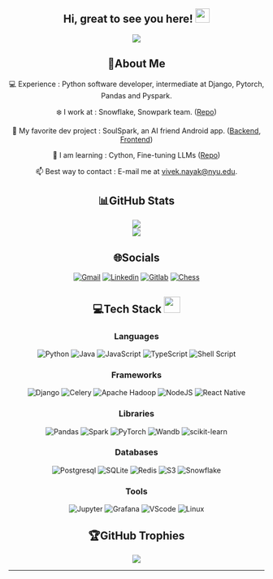 <h2 align="center">
  Hi, great to see you here!
  <img src="https://media.giphy.com/media/hvRJCLFzcasrR4ia7z/giphy.gif" width="28">
</h2>
<p align="center">
    <a href="https://github.com/VivekBits2210/VivekBits2210"><img src="https://readme-typing-svg.herokuapp.com?color=%9370DB7&center=true&vCenter=true&lines=Welcome+to+Vivek's+profile!;Graduate+student+at+NYU;Interning+at+Snowflake;Intermediate+Python+developer;Always+up+for+a+game+of+chess+:);Shape+rotator"></a>
</p>

<div align="center">
  
## 💫About Me
💻 Experience : Python software developer, intermediate at Django, Pytorch, Pandas and Pyspark.

❄️ I work at : Snowflake, Snowpark team. ([Repo](https://github.com/snowflakedb/snowpark-python))
  
🔭 My favorite dev project : SoulSpark, an AI friend Android app. ([Backend](https://github.com/VivekBits2210/Soulspark), [Frontend](https://github.com/VivekBits2210/SoulSpark-app))
  
🌱 I am learning : Cython, Fine-tuning LLMs ([Repo](https://github.com/VivekBits2210/fine-tuning-large-language-models-on-limited-hardware))
  
📫 Best way to contact : E-mail me at vivek.nayak@nyu.edu.

## 📊GitHub Stats
![](https://github-readme-stats.vercel.app/api?username=VivekBits2210&theme=radical&hide_border=false&include_all_commits=true&count_private=true)<br/>
![](https://github-readme-stats.vercel.app/api/top-langs/?username=VivekBits2210&theme=radical&hide_border=false&include_all_commits=true&count_private=true&layout=compact)

## 🌐Socials
[![Gmail](https://img.shields.io/badge/Gmail-D14836?style=for-the-badge&logo=gmail&logoColor=white)](mailto:vgn2004@nyu.edu) [![Linkedin](https://img.shields.io/badge/LinkedIn-0072b1?style=for-the-badge&logo=linkedin&logoColor=white)](https://www.linkedin.com/in/viveknayak2210/) 
[![Gitlab](https://img.shields.io/badge/GitLab-330F63?style=for-the-badge&logo=gitlab&logoColor=white)](https://gitlab.com/viveknayak2210)
[![Chess](https://img.shields.io/badge/Lichess-808080?style=for-the-badge&logo=lichess&logoColor=white)](https://www.chess.com/member/viveknyuedu)

## 💻Tech Stack <img src = "https://media2.giphy.com/media/QssGEmpkyEOhBCb7e1/giphy.gif?cid=ecf05e47a0n3gi1bfqntqmob8g9aid1oyj2wr3ds3mg700bl&rid=giphy.gif" width = 32px> 
### Languages
![Python](https://img.shields.io/badge/Python-3776AB?style=for-the-badge&logo=python&logoColor=white) ![Java](https://img.shields.io/badge/java-%23ED8B00.svg?style=for-the-badge&logo=openjdk&logoColor=white) ![JavaScript](https://img.shields.io/badge/javascript-%23323330.svg?style=for-the-badge&logo=javascript&logoColor=%23F7DF1E) ![TypeScript](https://img.shields.io/badge/TypeScript-007ACC?style=for-the-badge&logo=typescript&logoColor=white) ![Shell Script](https://img.shields.io/badge/shell_script-%23121011.svg?style=for-the-badge&logo=gnu-bash&logoColor=white)

### Frameworks
![Django](https://img.shields.io/badge/django-%23092E20.svg?style=for-the-badge&logo=django&logoColor=white) ![Celery](https://img.shields.io/badge/Celery-37814A.svg?style=for-the-badge&logo=Celery&logoColor=white)  ![Apache Hadoop](https://img.shields.io/badge/Apache%20Hadoop-66CCFF?style=for-the-badge&logo=apachehadoop&logoColor=black) ![NodeJS](https://img.shields.io/badge/node.js-6DA55F?style=for-the-badge&logo=node.js&logoColor=white) ![React Native](https://img.shields.io/badge/React_Native-20232A?style=for-the-badge&logo=react&logoColor=61DAFB)
  
### Libraries
![Pandas](https://img.shields.io/badge/pandas-%23150458.svg?style=for-the-badge&logo=pandas&logoColor=white) ![Spark](https://img.shields.io/badge/Apache%20Spark-E25A1C.svg?style=for-the-badge&logo=Apache-Spark&logoColor=white) ![PyTorch](https://img.shields.io/badge/PyTorch-%23EE4C2C.svg?style=for-the-badge&logo=PyTorch&logoColor=white) ![Wandb](https://img.shields.io/badge/Weights_&_Biases-FFBE00?style=for-the-badge&logo=WeightsAndBiases&logoColor=white) ![scikit-learn](https://img.shields.io/badge/scikit--learn-%23F7931E.svg?style=for-the-badge&logo=scikit-learn&logoColor=white)
  
### Databases
![Postgresql](https://img.shields.io/badge/PostgreSQL-316192?style=for-the-badge&logo=postgresql&logoColor=white) ![SQLite](https://img.shields.io/badge/SQLite-07405E?style=for-the-badge&logo=sqlite&logoColor=white) ![Redis](https://img.shields.io/badge/redis-%23DD0031.svg?&style=for-the-badge&logo=redis&logoColor=white) ![S3](https://img.shields.io/badge/Amazon%20S3-569A31.svg?style=for-the-badge&logo=Amazon-S3&logoColor=white) ![Snowflake](https://img.shields.io/badge/Snowflake-29B5E8.svg?style=for-the-badge&logo=Snowflake&logoColor=white)

### Tools
![Jupyter](https://img.shields.io/badge/Jupyter-F37626.svg?style=for-the-badge&logo=Jupyter&logoColor=white) ![Grafana](https://img.shields.io/badge/Grafana-F46800.svg?style=for-the-badge&logo=Grafana&logoColor=white) ![VScode](https://img.shields.io/badge/Visual%20Studio%20Code-007ACC.svg?style=for-the-badge&logo=Visual-Studio-Code&logoColor=white) ![Linux](https://img.shields.io/badge/Linux-FCC624?style=for-the-badge&logo=linux&logoColor=black)

## 🏆GitHub Trophies
![](https://github-profile-trophy.vercel.app/?username=VivekBits2210&theme=discord&no-frame=false&no-bg=false&margin-w=4)

---
</div>
